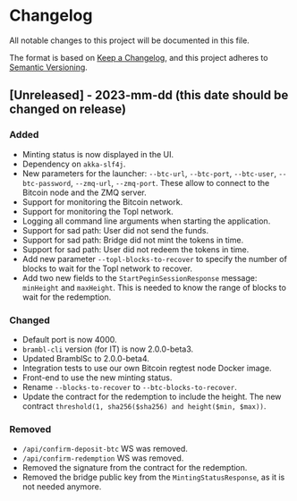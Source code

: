 

# Changelog

All notable changes to this project will be documented in this file.

The format is based on [Keep a Changelog](https://keepachangelog.com/en/1.0.0/),
and this project adheres to [Semantic Versioning](https://semver.org/spec/v2.0.0.html).

## [Unreleased] - 2023-mm-dd (this date should be changed on release)

### Added

- Minting status is now displayed in the UI.
- Dependency on `akka-slf4j`.
- New parameters for the launcher:  `--btc-url`, `--btc-port`, `--btc-user`, `--btc-password`, `--zmq-url`, `--zmq-port`. These allow to connect to the Bitcoin node and the ZMQ server.
- Support for monitoring the Bitcoin network.
- Support for monitoring the Topl network.
- Logging all command line arguments when starting the application.
- Support for sad path: User did not send the funds.
- Support for sad path: Bridge did not mint the tokens in time.
- Support for sad path: User did not redeem the tokens in time.
- Add new parameter `--topl-blocks-to-recover` to specify the number of blocks to wait for the Topl network to recover.
- Add two new fields to the `StartPeginSessionResponse` message: `minHeight` and `maxHeight`.
This is needed to know the range of blocks to wait for the redemption.


### Changed

- Default port is now 4000.
- `brambl-cli` version (for IT) is now 2.0.0-beta3.
- Updated BramblSc to 2.0.0-beta4.
- Integration tests to use our own Bitcoin regtest node Docker image.
- Front-end to use the new minting status.
- Rename `--blocks-to-recover` to `--btc-blocks-to-recover`.
- Update the contract for the redemption to include the height. The new contract
`threshold(1, sha256($sha256) and height($min, $max))`.

### Removed

- `/api/confirm-deposit-btc` WS was removed.
- `/api/confirm-redemption` WS was removed.
- Removed the signature from the contract for the redemption.
- Removed the bridge public key from the `MintingStatusResponse`, as it is not
needed anymore.